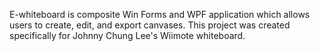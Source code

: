 E-whiteboard is composite Win Forms and WPF application which allows users to create, edit, and export canvases. This project was created specifically for Johnny Chung Lee's Wiimote whiteboard.
